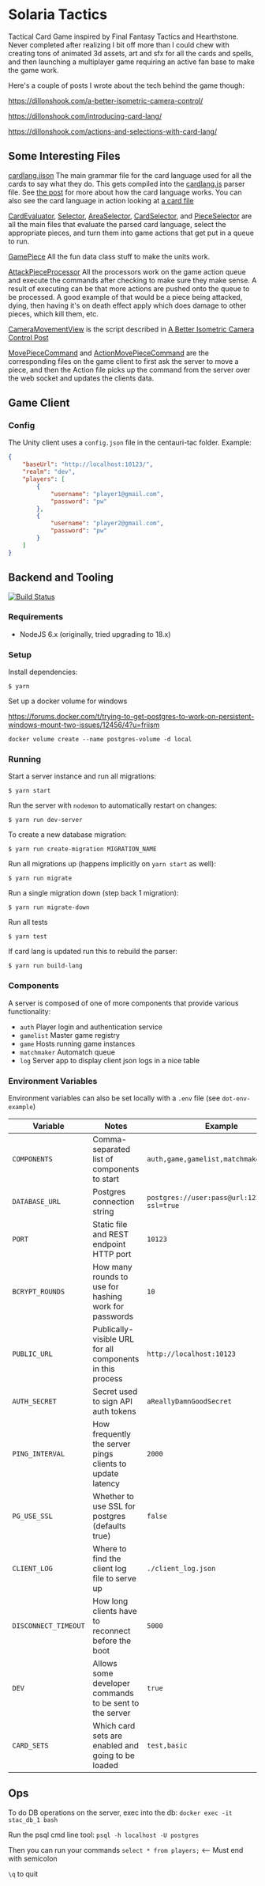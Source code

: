 # Solaria Tactics
Tactical Card Game inspired by Final Fantasy Tactics and Hearthstone.  Never completed after realizing I bit off more than I could chew with creating tons of animated 3d assets, art and sfx for all the cards and spells, and then launching a multiplayer game requiring an active fan base to make the game work.

Here's a couple of posts I wrote about the tech behind the game though:

https://dillonshook.com/a-better-isometric-camera-control/

https://dillonshook.com/introducing-card-lang/

https://dillonshook.com/actions-and-selections-with-card-lang/


## Some Interesting Files

[cardlang.jison](./lang/cardlang.jison) The main grammar file for the card language used for all the cards to say what they do.  This gets compiled into the [cardlang.js](./lang/cardlang.js) parser file.  See [the post](https://dillonshook.com/introducing-card-lang/) for more about how the card language works.  You can also see the card language in action looking at [a card file](./cards/test/113_archonator.json)

[CardEvaluator](./server/game/ctac/cardlang/CardEvaluator.js),
[Selector](./server/game/ctac/cardlang/Selector.js),
[AreaSelector](./server/game/ctac/cardlang/AreaSelector.js),
[CardSelector](./server/game/ctac/cardlang/CardSelector.js), and
[PieceSelector](./server/game/ctac/cardlang/PieceSelector.js) are all the main files that evaluate the parsed card language, select the appropriate pieces, and turn them into game actions that get put in a queue to run.

[GamePiece](./server/game/ctac/models/GamePiece.js) All the fun data class stuff to make the units work.

[AttackPieceProcessor](./server/game/ctac/processors/AttackPieceProcessor.js) All the processors work on the game action queue and execute the commands after checking to make sure they make sense.  A result of executing can be that more actions are pushed onto the queue to be processed.  A good example of that would be a piece being attacked, dying, then having it's on death effect apply which does damage to other pieces, which kill them, etc.

[CameraMovementView](./centauri-tac/Assets/Scripts/game/views/CameraMovementView.cs) is the script described in [A Better Isometric Camera Control Post](https://dillonshook.com/a-better-isometric-camera-control/)

[MovePieceCommand](./centauri-tac/Assets/Scripts/game/commands/MovePieceCommand.cs) and [ActionMovePieceCommand](./centauri-tac/Assets/Scripts/game/commands/ActionMovePieceCommand.cs) are the corresponding files on the game client to first ask the server to move a piece, and then the Action file picks up the command from the server over the web socket and updates the clients data.

## Game Client

### Config

The Unity client uses a `config.json` file in the centauri-tac folder. Example:
```json
{
    "baseUrl": "http://localhost:10123/",
    "realm": "dev",
    "players": [
        {
            "username": "player1@gmail.com",
            "password": "pw"
        },
        {
            "username": "player2@gmail.com",
            "password": "pw"
        }
    ]
}
```

## Backend and Tooling
[![Build Status](https://travis-ci.org/dshook/centauri-tac.svg?branch=master)](https://travis-ci.org/dshook/centauri-tac)


### Requirements

* NodeJS 6.x (originally, tried upgrading to 18.x)

### Setup

Install dependencies:

```
$ yarn
```

Set up a docker volume for windows

https://forums.docker.com/t/trying-to-get-postgres-to-work-on-persistent-windows-mount-two-issues/12456/4?u=friism
```
docker volume create --name postgres-volume -d local
```

### Running

Start a server instance and run all migrations:

```
$ yarn start
```

Run the server with `nodemon` to automatically restart on changes:

```
$ yarn run dev-server
```

To create a new database migration:

```
$ yarn run create-migration MIGRATION_NAME
```

Run all migrations up (happens implicitly on `yarn start` as well):

```
$ yarn run migrate
```

Run a single migration down (step back 1 migration):

```
$ yarn run migrate-down
```

Run all tests

```
$ yarn test
```

If card lang is updated run this to rebuild the parser:
```
$ yarn run build-lang
```

### Components

A server is composed of one of more components that provide various
functionality:

* `auth` Player login and authentication service
* `gamelist` Master game registry
* `game` Hosts running game instances
* `matchmaker` Automatch queue
* `log` Server app to display client json logs in a nice table

### Environment Variables

Environment variables can also be set locally with a `.env` file (see `dot-env-example`)

Variable | Notes | Example
 --- | --- | ---
`COMPONENTS` | Comma-separated list of components to start | `auth,game,gamelist,matchmaker,log`
`DATABASE_URL` | Postgres connection string | `postgres://user:pass@url:1234/schema?ssl=true`
`PORT` | Static file and REST endpoint HTTP port | `10123`
`BCRYPT_ROUNDS` | How many rounds to use for hashing work for passwords | `10`
`PUBLIC_URL` | Publically-visible URL for all components in this process | `http://localhost:10123`
`AUTH_SECRET` | Secret used to sign API auth tokens | `aReallyDamnGoodSecret`
`PING_INTERVAL` | How frequently the server pings clients to update latency | `2000`
`PG_USE_SSL` | Whether to use SSL for postgres (defaults true) | `false`
`CLIENT_LOG` | Where to find the client log file to serve up | `./client_log.json`
`DISCONNECT_TIMEOUT` | How long clients have to reconnect before the boot | `5000`
`DEV` | Allows some developer commands to be sent to the server | `true`
`CARD_SETS` | Which card sets are enabled and going to be loaded | `test,basic`


## Ops

To do DB operations on the server, exec into the db:
`docker exec -it stac_db_1 bash`

Run the psql cmd line tool:
`psql -h localhost -U postgres`

Then you can run your commands
`select * from players;` <-- Must end with semicolon

`\q` to quit